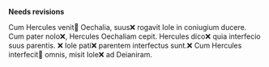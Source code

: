 **Needs revisions**

Cum Hercules venit🤔 Oechalia, suus❌ rogavit Iole in coniugium ducere.
Cum pater nolo❌, Hercules Oechaliam cepit.
Hercules dico❌ quia interfecio suus parentis. ❌
Iole pati❌ parentem interfectus sunt.❌
Cum Hercules interfecit🤔  omnis, misit Iole❌ ad Deianiram. 
